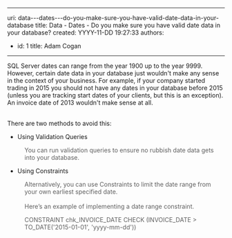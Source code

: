 

---
uri: data---dates---do-you-make-sure-you-have-valid-date-data-in-your-database
title: Data - Dates - Do you make sure you have valid date data in your database?
created: YYYY-11-DD 19:27:33
authors:
  - id: 1
    title: Adam Cogan
---




<span class='intro'> ​SQL Server dates can range from the&#160;year 1900 up to the&#160;year 9999. However, certain date data in your database just wouldn't make any sense in the context of your business. For example, if your company started trading in 2015 you should not have any dates in your database before 2015 (unless you are tracking start dates of your clients, but this is an exception). An invoice date of 2013 wouldn't make sense at all.&#160;<div><br></div><div>There are two methods to avoid this&#58;<br></div> </span>

<p></p><ul><li>​Using Validation Queries</li></ul><blockquote style="margin&#58;0px 0px 0px 40px;border&#58;none;padding&#58;0px;"><p>You can run validation queries to ensure no rubbish date data gets into your database.</p></blockquote><ul><li>​Using Constraints</li></ul><blockquote style="margin&#58;0px 0px 0px 40px;border&#58;none;padding&#58;0px;">Alternatively, you can use Constraints to limit the date range from your own earliest specified date.</blockquote>&#160;<br><blockquote style="margin&#58;0px 0px 0px 40px;border&#58;none;padding&#58;0px;">Here’s an example of implementing a date range constraint.</blockquote><p></p><blockquote style="margin&#58;0px 0px 0px 40px;border&#58;none;padding&#58;0px;"><p class="ssw15-rteElement-CodeArea">​CONSTRAINT chk_INVOICE_DATE CHECK (INVOICE_DATE &gt; TO_DATE('2015-01-01', 'yyyy-mm-dd'))​<br></p></blockquote><p><br></p>


